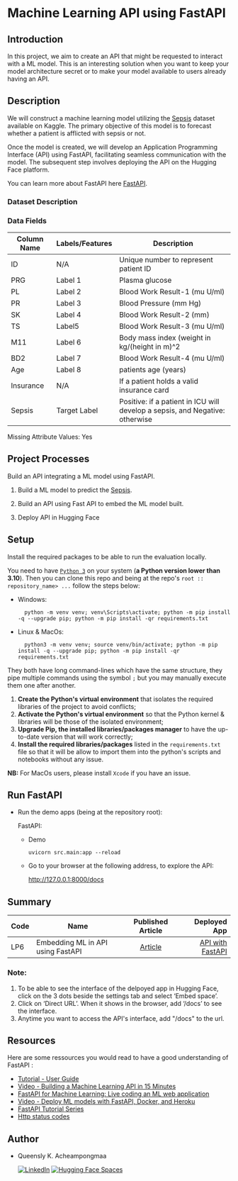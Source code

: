 
# Machine Learning API using FastAPI

## Introduction

In this project, we aim to create an API that might be requested to interact with a ML model. This is an interesting solution when you want to keep your model architecture secret or to make your model available to users already having an API. 



## Description
We will construct a machine learning model utilizing the [Sepsis](https://www.kaggle.com/datasets/chaunguynnghunh/sepsis?select=README.md) dataset available on Kaggle. The primary objective of this model is to forecast whether a patient is afflicted with sepsis or not.

Once the model is created, we will develop an Application Programming Interface (API) using FastAPI, facilitating seamless communication with the model. The subsequent step involves deploying the API on the Hugging Face platform.

You can learn more about FastAPI here
 [FastAPI](https://fastapi.tiangolo.com/). 
 
### Dataset Description

### Data Fields

| Column   Name                | Labels/Features | Description                                                                                                                                                                                                  |
|------------------------------|------------------|--------------------------------------------------------------------------------------------------------------------------------------------------------------------------------------------------------------|
| ID                           | N/A              | Unique number to represent patient ID                                                                                                                                                                        |
| PRG           | Label 1       |  Plasma glucose|
| PL               | Label 2     |   Blood Work Result-1 (mu U/ml)                                                                                                                                                |
| PR              | Label 3      | Blood Pressure (mm Hg)|
| SK              | Label 4      | Blood Work Result-2 (mm)|
| TS             | Label5      |     Blood Work Result-3 (mu U/ml)|                                                                                  
| M11     | Label 6    |  Body mass index (weight in kg/(height in m)^2|
| BD2             | Label 7     |   Blood Work Result-4 (mu U/ml)|
| Age              | Label 8      |    patients age  (years)|
| Insurance | N/A     | If a patient holds a valid insurance card|
| Sepsis                 | Target Label         | Positive: if a patient in ICU will develop a sepsis, and Negative: otherwise |

Missing Attribute Values: Yes



## Project Processes
Build an API integrating a ML model using FastAPI.

1.  Build a ML model to predict the [Sepsis](https://www.kaggle.com/datasets/chaunguynnghunh/sepsis?select=README.md).

2.  Build an API using Fast API to embed the ML model built.

3. Deploy API in Hugging Face



## Setup

Install the required packages to be able to run the evaluation locally.

You need to have [`Python 3`](https://www.python.org/) on your system (**a Python version lower than 3.10**). Then you can clone this repo and being at the repo's `root :: repository_name> ...`  follow the steps below:

- Windows:
        
        python -m venv venv; venv\Scripts\activate; python -m pip install -q --upgrade pip; python -m pip install -qr requirements.txt  

- Linux & MacOs:
        
        python3 -m venv venv; source venv/bin/activate; python -m pip install -q --upgrade pip; python -m pip install -qr requirements.txt  

They both have long command-lines which have the same structure, they pipe multiple commands using the symbol ` ; ` but you may manually execute them one after another.

1. **Create the Python's virtual environment** that isolates the required libraries of the project to avoid conflicts;
2. **Activate the Python's virtual environment** so that the Python kernel & libraries will be those of the isolated environment;
3. **Upgrade Pip, the installed libraries/packages manager** to have the up-to-date version that will work correctly;
4. **Install the required libraries/packages** listed in the `requirements.txt` file so that it will be allow to import them into the python's scripts and notebooks without any issue.

**NB:** For MacOs users, please install `Xcode` if you have an issue.

## Run FastAPI

- Run the demo apps (being at the repository root):
        
  FastAPI:
    
    - Demo

          uvicorn src.main:app --reload 

  
  <!-- - Salary prediction

          uvicorn src.salary.api:app --reload  -->


  - Go to your browser at the following address, to explore the API:
        
      http://127.0.0.1:8000/docs


## Summary
| Code      | Name        | Published Article |  Deployed App |
|-----------|-------------|:-------------:|------:|
| LP6 |Embedding ML in API using FastAPI|  [Article](https://medium.com/@qacheampong/building-and-deploying-a-fastapi-app-with-hugging-face-9210e9b4a713/) | [API with FastAPI](https://huggingface.co/spaces/Queensly/FastAPI_in_Docker/)|

### Note: 
1. To be able to see the interface of the delpoyed app in Hugging Face, click on the 3 dots beside the settings tab and select ‘Embed space’.
2. Click on ‘Direct URL’. When it shows in the browser, add ‘/docs’ to see the interface.
3. Anytime you want to access the API's interface, add "/docs" to the url.




<!-- ## Screenshots

<table>
    <tr>
        <th>FastAPI</th>
        <th>FastAPI</th>
    </tr>
    <tr>
        <td><img src="./screenshots/.png"/></td>
        <td><img src="./screenshots/.png"/></td>
    </tr>
</table> -->


## Resources
Here are some ressources you would read to have a good understanding of FastAPI :
- [Tutorial - User Guide](https://fastapi.tiangolo.com/tutorial/)
- [Video - Building a Machine Learning API in 15 Minutes ](https://youtu.be/C82lT9cWQiA)
- [FastAPI for Machine Learning: Live coding an ML web application](https://www.youtube.com/watch?v=_BZGtifh_gw)
- [Video - Deploy ML models with FastAPI, Docker, and Heroku ](https://www.youtube.com/watch?v=h5wLuVDr0oc)
- [FastAPI Tutorial Series](https://www.youtube.com/watch?v=tKL6wEqbyNs&list=PLShTCj6cbon9gK9AbDSxZbas1F6b6C_Mx)
- [Http status codes](https://www.linkedin.com/feed/update/urn:li:activity:7017027658400063488?utm_source=share&utm_medium=member_desktop)



## Author
- Queensly K. Acheampongmaa 


  [![LinkedIn](https://img.shields.io/badge/LinkedIn-blue)](https://www.linkedin.com/in/queensly-kyerewaa-acheampongmaa)
  [![Hugging Face Spaces](https://img.shields.io/badge/Hugging-Face-yellow)](https://huggingface.co/Queensly)
